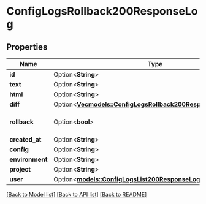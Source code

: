 # ConfigLogsRollback200ResponseLog

## Properties

Name | Type | Description | Notes
------------ | ------------- | ------------- | -------------
**id** | Option<**String**> |  | [optional]
**text** | Option<**String**> |  | [optional]
**html** | Option<**String**> |  | [optional]
**diff** | Option<[**Vec<models::ConfigLogsRollback200ResponseLogDiffInner>**](config_logs_rollback_200_response_log_diff_inner.md)> |  | [optional]
**rollback** | Option<**bool**> |  | [optional][default to true]
**created_at** | Option<**String**> |  | [optional]
**config** | Option<**String**> |  | [optional]
**environment** | Option<**String**> |  | [optional]
**project** | Option<**String**> |  | [optional]
**user** | Option<[**models::ConfigLogsList200ResponseLogsInnerUser**](config_logs_list_200_response_logs_inner_user.md)> |  | [optional]

[[Back to Model list]](../README.md#documentation-for-models) [[Back to API list]](../README.md#documentation-for-api-endpoints) [[Back to README]](../README.md)


